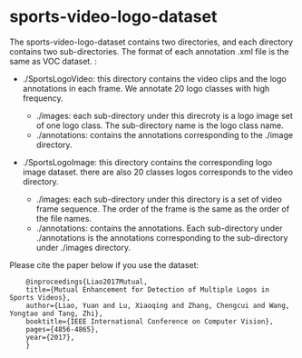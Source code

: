# sports-video-logo-dataset



The sports-video-logo-dataset contains two directories, and each directory contains two sub-directories. The format of each annotation .xml file is the same as VOC dataset.
:
- ./SportsLogoVideo: this directory contains the video clips and the logo annotations in each frame. We annotate 20 logo classes with high frequency.
	- ./images: each sub-directory under this direcroty is a logo image set of one logo class. The sub-directory name is the logo class name.
	- ./annotations: contains the annotations corresponding to the ./image directory.

- ./SportsLogoImage: this directory contains the corresponding logo image dataset. there are also 20 classes logos corresponds to the video directory.
	- ./images: each sub-directory under this directory is a set of video frame sequence. The order of the frame is the same as the order of the file names.
	- ./annotations: contains the annotations. Each sub-directory under ./annotations is the annotations corresponding to the sub-directory under ./images directory.



Please cite the paper below if you use the dataset:

		@inproceedings{Liao2017Mutual,
		title={Mutual Enhancement for Detection of Multiple Logos in Sports Videos},
		author={Liao, Yuan and Lu, Xiaoqing and Zhang, Chengcui and Wang, Yongtao and Tang, Zhi},
		booktitle={IEEE International Conference on Computer Vision},
		pages={4856-4865},
		year={2017},
		}
